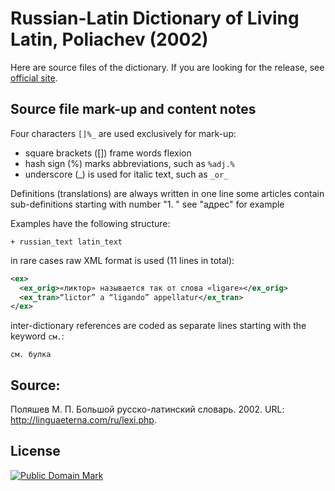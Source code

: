 # Russian-Latin Dictionary of Living Latin, Poliachev (2002)

Here are source files of the dictionary. If you are looking for the release, see [official site][1].


## Source file mark-up and content notes

Four characters `[]%_` are used exclusively for mark-up:

* square brackets ([]) frame words flexion
* hash sign (%) marks abbreviations, such as `%adj.%`
* underscore (_) is used for italic text, such as `_or_`

Definitions (translations) are always written in one line
some articles contain sub-definitions starting with number "1. "
see "адрес" for example

Examples have the following structure:

```
+ russian_text latin_text
```

in rare cases raw XML format is used (11 lines in total):

```xml
<ex>
  <ex_orig>«ликтор» называется так от слова «ligare»</ex_orig>
  <ex_tran>“lictor” a “ligando” appellatur</ex_tran>
</ex>
```

inter-dictionary references are coded as separate lines
starting with the keyword `см.`:

```
см. булка
```

## Source:

Поляшев М. П. Большой русско-латинский словарь. 2002. URL: <http://linguaeterna.com/ru/lexi.php>.


## License

<a rel="license" href="http://creativecommons.org/publicdomain/mark/1.0/">
<img src="https://licensebuttons.net/p/mark/1.0/88x31.png"
     style="border-style: none;" alt="Public Domain Mark" />
</a>


[1]: https://nikita-moor.github.io/dictionaries/dictionaries/Poliachev2002.html
